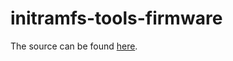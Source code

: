 # initramfs-tools-firmware

The source can be found [here](https://github.com/Celliwig/Lenovo-Yoga-c630/tree/master/initramfs-tools-firmware).
